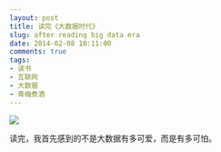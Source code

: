 ```yaml
---
layout: post
title: 读完《大数据时代》
slug: after reading big data era
date: 2014-02-08 10:11:00
comments: true
tags:
- 读书
- 互联网
- 大数据
- 青梅煮酒
---
```


![](http://pic.yupoo.com/leninlee/DwnY4bqO/medish.jpg)

读完，我首先感到的不是大数据有多可爱，而是有多可怕。
